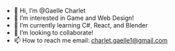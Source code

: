 - 👋 Hi, I’m @Gaelle Charlet
- 👀 I’m interested in Game and Web Design!
- 🌱 I’m currently learning C#, React, and Blender
- 💞️ I’m looking to collaborate!
- 📫 How to reach me email: charlet.gaelle1@gmail.com

<!---
GaelleChar/GaelleChar is a ✨ special ✨ repository because its `README.md` (this file) appears on your GitHub profile.
You can click the Preview link to take a look at your changes.
--->

